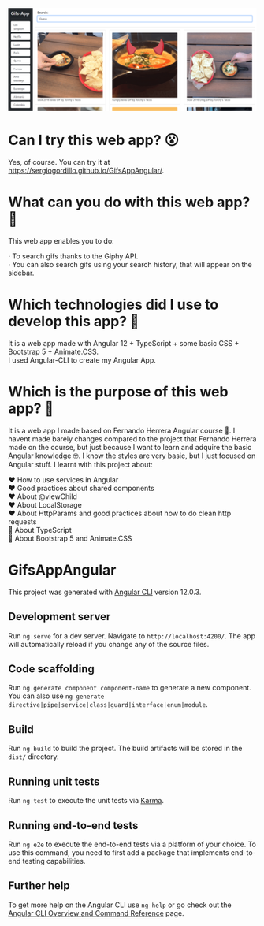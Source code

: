 <img src=https://github.com/SergioGordillo/GifsAppAngular/blob/main/gifsappangular.png alt="Home of GifsAppAngular"/>

# Can I try this web app? :open_mouth:

Yes, of course. You can try it at https://sergiogordillo.github.io/GifsAppAngular/.

# What can you do with this web app? :thinking:

This web app enables you to do:

· To search gifs thanks to the Giphy API. <br>
· You can also search gifs using your search history, that will appear on the sidebar. <br>

# Which technologies did I use to develop this app? :thinking:

It is a web app made with Angular 12 + TypeScript + some basic CSS + Bootstrap 5 + Animate.CSS. <br>
I used Angular-CLI to create my Angular App. <br>

# Which is the purpose of this web app? :thinking:

It is a web app I made based on Fernando Herrera Angular course 🧐. I havent made barely changes compared to the project that Fernando Herrera made on the course, but just because I want to learn and adquire the basic Angular knowledge 🤓. I know the styles are very basic, but I just focused on Angular stuff. I learnt with this project about:

:heart: How to use services in Angular <br>
:heart: Good practices about shared components <br>
:heart: About @viewChild <br>
:heart: About LocalStorage <br>
:heart: About HttpParams and good practices about how to do clean http requests <br>
:blue_heart: About TypeScript <br>
:art: About Bootstrap 5 and Animate.CSS <br>

# GifsAppAngular

This project was generated with [Angular CLI](https://github.com/angular/angular-cli) version 12.0.3.

## Development server

Run `ng serve` for a dev server. Navigate to `http://localhost:4200/`. The app will automatically reload if you change any of the source files.

## Code scaffolding

Run `ng generate component component-name` to generate a new component. You can also use `ng generate directive|pipe|service|class|guard|interface|enum|module`.

## Build

Run `ng build` to build the project. The build artifacts will be stored in the `dist/` directory.

## Running unit tests

Run `ng test` to execute the unit tests via [Karma](https://karma-runner.github.io).

## Running end-to-end tests

Run `ng e2e` to execute the end-to-end tests via a platform of your choice. To use this command, you need to first add a package that implements end-to-end testing capabilities.

## Further help

To get more help on the Angular CLI use `ng help` or go check out the [Angular CLI Overview and Command Reference](https://angular.io/cli) page.

